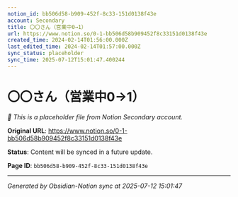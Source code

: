 ```yaml
---
notion_id: bb506d58-b909-452f-8c33-151d0138f43e
account: Secondary
title: 〇〇さん（営業中0→1）
url: https://www.notion.so/0-1-bb506d58b909452f8c33151d0138f43e
created_time: 2024-02-14T01:56:00.000Z
last_edited_time: 2024-02-14T01:57:00.000Z
sync_status: placeholder
sync_time: 2025-07-12T15:01:47.400244
---
```


# 〇〇さん（営業中0→1）

*🔄 This is a placeholder file from Notion Secondary account.*

**Original URL**: https://www.notion.so/0-1-bb506d58b909452f8c33151d0138f43e

**Status**: Content will be synced in a future update.

**Page ID**: `bb506d58-b909-452f-8c33-151d0138f43e`

---

*Generated by Obsidian-Notion sync at 2025-07-12 15:01:47*
